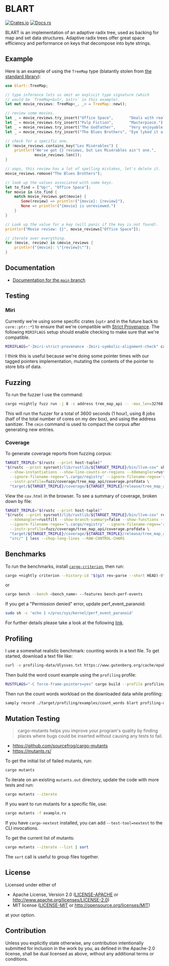 # BLART

[![Crates.io][crates-badge]][crates-url]
[![Docs.rs][docs-badge]][docs-url]

BLART is an implementation of an adaptive radix tree, used as backing for map and set data structures. Adaptive radix
trees offer great space efficiency and performance on keys that decompose into byte strings.

[crates-badge]: https://img.shields.io/crates/v/blart
[crates-url]: https://crates.io/crates/blart
[docs-badge]: https://img.shields.io/docsrs/blart
[docs-url]: https://docs.rs/blart/latest/blart/

## Example

Here is an example of using the `TreeMap` type (blatantly stolen from [the standard library][stdlib-example-1]):

```rust
use blart::TreeMap;

// type inference lets us omit an explicit type signature (which
// would be `TreeMap<&str, &str>` in this example).
let mut movie_reviews: TreeMap<_, _> = TreeMap::new();

// review some movies.
let _ = movie_reviews.try_insert("Office Space",       "Deals with real issues in the workplace.").unwrap();
let _ = movie_reviews.try_insert("Pulp Fiction",       "Masterpiece.").unwrap();
let _ = movie_reviews.try_insert("The Godfather",      "Very enjoyable.").unwrap();
let _ = movie_reviews.try_insert("The Blues Brothers", "Eye lyked it a lot.").unwrap();

// check for a specific one.
if !movie_reviews.contains_key("Les Misérables") {
    println!("We've got {} reviews, but Les Misérables ain't one.",
             movie_reviews.len());
}

// oops, this review has a lot of spelling mistakes, let's delete it.
movie_reviews.remove("The Blues Brothers");

// look up the values associated with some keys.
let to_find = ["Up!", "Office Space"];
for movie in &to_find {
    match movie_reviews.get(movie) {
       Some(review) => println!("{movie}: {review}"),
       None => println!("{movie} is unreviewed.")
    }
}

// Look up the value for a key (will panic if the key is not found).
println!("Movie review: {}", movie_reviews["Office Space"]);

// iterate over everything.
for (movie, review) in &movie_reviews {
    println!("{movie}: \"{review}\"");
}
```

[stdlib-example-1]: https://doc.rust-lang.org/stable/std/collections/struct.BTreeMap.html#examples

## Documentation

- [Documentation for the `main` branch][declanvk-blart-docs]

[declanvk-blart-docs]: https://declanvk.github.io/blart/

## Testing

### Miri

Currently we're using some specific crates (`sptr` and in the future back to `core::ptr::*`) to ensure that we're compatible with [Strict Provenance][sp-issue]. The following `MIRIFLAGS` setup should enable checking to make sure that we're compatible.

```bash
MIRIFLAGS="-Zmiri-strict-provenance -Zmiri-symbolic-alignment-check" cargo +nightly miri test
```

I think this is useful because we're doing some pointer times with our tagged pointers implementation, mutating the contents of the pointer to store bits of data.

[sp-issue]: https://github.com/rust-lang/rust/issues/95228

## Fuzzing

To run the fuzzer I use the command:

```bash
cargo +nightly fuzz run -j 8 -s address tree_map_api -- -max_len=32768 -max_total_time=3600 && cargo +nightly fuzz cmin tree_map_api
```

This will run the fuzzer for a total of 3600 seconds (1 hour), using 8 jobs (half of the total number of cores on my dev box), and using the address sanitizer. The `cmin` command is used to compact the corpus after generating new entries.

### Coverage

To generate coverage reports from fuzzing corpus:

```bash
TARGET_TRIPLE="$(rustc --print host-tuple)"
"$(rustc --print sysroot)/lib/rustlib/${TARGET_TRIPLE}/bin/llvm-cov" show \
  --show-instantiations --show-line-counts-or-regions --Xdemangler=rustfilt --format=html \
  --ignore-filename-regex='\.cargo/registry' --ignore-filename-regex='rustlib/src/rust/' \
  --instr-profile=fuzz/coverage/tree_map_api/coverage.profdata \
  "target/${TARGET_TRIPLE}/coverage/${TARGET_TRIPLE}/release/tree_map_api" > cov.html
```

View the `cov.html` in the browser. To see a summary of coverage, broken down by file:

```bash
TARGET_TRIPLE="$(rustc --print host-tuple)"
"$(rustc --print sysroot)/lib/rustlib/${TARGET_TRIPLE}/bin/llvm-cov" report \
  --Xdemangler=rustfilt --show-branch-summary=false --show-functions --use-color \
  --ignore-filename-regex='\.cargo/registry' --ignore-filename-regex='rustlib/src/rust/' \
  --instr-profile=fuzz/coverage/tree_map_api/coverage.profdata \
  "target/${TARGET_TRIPLE}/coverage/${TARGET_TRIPLE}/release/tree_map_api" \
  "src/" | less --chop-long-lines --RAW-CONTROL-CHARS
```

## Benchmarks

To run the benchmarks, install [`cargo-criterion`][cargo-criterion], then run:

```bash
cargo +nightly criterion --history-id "$(git rev-parse --short HEAD)-0" --features bench-perf-events
```

or

```bash
cargo bench --bench <bench_name> --features bench-perf-events
```

If you get a "Permission denied" error, update perf_event_paranoid:
```bash
sudo sh -c 'echo 1 >/proc/sys/kernel/perf_event_paranoid'
```
For further details please take a look at the following [link][superuser-run-perf].

[cargo-criterion]: https://github.com/bheisler/cargo-criterion
[superuser-run-perf]: https://superuser.com/questions/980632/run-perf-without-root-rights

## Profiling

I use a somewhat realistic benchmark: counting words in a text file. To get started, download a text file like:

```bash
curl -o profiling-data/Ulysses.txt https://www.gutenberg.org/cache/epub/4300/pg4300.txt
```

Then build the word count example using the `profiling` profile:

```bash
RUSTFLAGS="-C force-frame-pointers=yes" cargo build --profile profiling --examples
```

Then run the count words workload on the downloaded data while profiling:

```bash
samply record ./target/profiling/examples/count_words blart profiling-data/book-chapters-combined.txt
```

## Mutation Testing

> cargo-mutants helps you improve your program's quality by finding places where bugs could be inserted without causing any tests to fail.

 - https://github.com/sourcefrog/cargo-mutants
 - https://mutants.rs/

To get the initial list of failed mutants, run:

```bash
cargo mutants
```

To iterate on an existing `mutants.out` directory, update the code with more tests and run:

```bash
cargo mutants --iterate
```

If you want to run mutants for a specific file, use:

```bash
cargo mutants -f example.rs
```

If you have `cargo-nextest` installed, you can add `--test-tool=nextest` to the CLI invocations.

To get the current list of mutants:

```bash
cargo mutants --iterate --list | sort
```

The `sort` call is useful to group files together.

## License

Licensed under either of

- Apache License, Version 2.0
  ([LICENSE-APACHE](LICENSE-APACHE) or http://www.apache.org/licenses/LICENSE-2.0)
- MIT license
  ([LICENSE-MIT](LICENSE-MIT) or http://opensource.org/licenses/MIT)

at your option.

## Contribution

Unless you explicitly state otherwise, any contribution intentionally submitted
for inclusion in the work by you, as defined in the Apache-2.0 license, shall be
dual licensed as above, without any additional terms or conditions.
